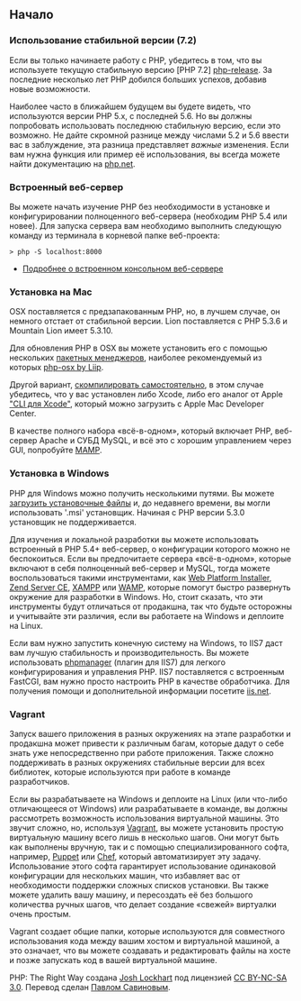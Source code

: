 ## Начало

### Использование стабильной версии (7.2)

Если вы только начинаете работу с PHP, убедитесь в том, что вы используете текущую стабильную версию [PHP 7.2]
[php-release]. За последние несколько лет PHP добился больших успехов, добавив
новые возможности.

Наиболее часто в ближайшем будущем вы будете видеть, что используются версии PHP 5.x, с последней 5.6. Но вы должны попробовать использовать последнюю стабильную версию, если это возможно. Не дайте скромной разнице между числами 5.2 и 5.6 ввести вас в заблуждение,
эта разница представляет _важные_ изменения. Если вам нужна функция или пример её использования, вы всегда можете
найти документацию на [php.net][php-docs].

[php-release]: http://www.php.net/downloads.php
[php-docs]: http://www.php.net/manual/ru/

### Встроенный веб-сервер

Вы можете начать изучение PHP без необходимости в установке и конфигурировании полноценного веб-сервера (необходим PHP 5.4 или новее). Для запуска сервера вам необходимо выполнить следующую команду из терминала в корневой папке веб-проекта:

    > php -S localhost:8000

* [Подробнее о встроенном консольном веб-сервере][cli-server]

[cli-server]: http://www.php.net/manual/ru/features.commandline.webserver.php

### Установка на Mac

OSX поставляется с предзапакованным PHP, но, в лучшем случае, он немного отстает от стабильной версии. Lion поставляется с
PHP 5.3.6 и Mountain Lion имеет 5.3.10.

Для обновления PHP в OSX вы можете установить его с помощью нескольких [пакетных менеджеров][mac-package-managers],
наиболее рекомендуемый из которых [php-osx by Liip][php-osx-downloads].

Другой вариант, [скомпилировать самостоятельно][mac-compile], в этом случае убедитесь, что у вас установлен либо
Xcode, либо его аналог от Apple ["CLI для Xcode"][apple-developer], который можно загрузить с Apple Mac Developer Center.

В качестве полного набора «всё-в-одном», который включает PHP, веб-сервер Apache и СУБД MySQL, и всё это с хорошим управлением через GUI, попробуйте [MAMP][mamp-downloads].

[mac-package-managers]: http://www.php.net/manual/ru/install.macosx.packages.php
[mac-compile]: http://www.php.net/manual/ru/install.macosx.compile.php
[xcode-gcc-substitution]: https://github.com/kennethreitz/osx-gcc-installer
[apple-developer]: https://developer.apple.com/downloads
[mamp-downloads]: http://www.mamp.info/en/downloads/index.html
[php-osx-downloads]: http://php-osx.liip.ch/

### Установка в Windows

PHP для Windows можно получить несколькими путями. Вы можете [загрузить установочные файлы][php-downloads] и, до недавнего времени, вы могли использовать '.msi' установщик. Начиная с PHP версии 5.3.0 установщик не поддерживается.

Для изучения и локальной разработки вы можете использовать встроенный в PHP 5.4+ веб-сервер, о конфигурации которого можно не беспокоиться. Если вы предпочитаете сервера «всё-в-одном», которые включают в себя полноценный веб-сервер и MySQL, тогда можете воспользоваться такими инструментами, как [Web Platform Installer][wpi], [Zend Server CE][zsce], [XAMPP][xampp] или [WAMP][wamp], которые помогут быстро развернуть окружение для разработки в Windows. Но, стоит сказать, что эти инструменты будут отличаться от продакшна, так что будьте осторожны и учитывайте эти различия, если вы работаете на Windows и деплоите на Linux.

Если вам нужно запустить конечную систему на Windows, то IIS7 даст вам лучшую стабильность и производительность. Вы можете использовать [phpmanager][phpmanager] (плагин для IIS7) для легкого конфигурирования и управления PHP. IIS7 поставляется с встроенным FastCGI, вам нужно просто настроить PHP в качестве обработчика. Для получения помощи и дополнительной информации посетите [iis.net][php-iis].

[php-downloads]: http://windows.php.net
[phpmanager]: http://phpmanager.codeplex.com/
[wpi]: http://www.microsoft.com/web/downloads/platform.aspx
[zsce]: http://www.zend.com/en/products/server-ce/
[xampp]: http://www.apachefriends.org/en/xampp.html
[wamp]: http://www.wampserver.com/
[php-iis]: http://php.iis.net/

### Vagrant

Запуск вашего приложения в разных окружениях на этапе разработки и продакшна может привести к различным багам, которые дадут о себе знать уже непосредственно при работе приложения. Также сложно поддерживать в разных окружениях стабильные версии для всех библиотек, которые используются при работе в команде разработчиков.

Если вы разрабатываете на Windows и деплоите на Linux (или что-либо отличающееся от Windows) или разрабатываете в команде, вы должны рассмотреть возможность использования виртуальной машины. Это звучит сложно, но, используя [Vagrant][vagrant], вы можете установить простую виртуальную машину всего лишь в несколько шагов. Они могут быть как выполнены вручную, так и с помощью специализированного софта, например, [Puppet][puppet] или [Chef][chef], который автоматизирует эту задачу. Использование этого софта гарантирует использование одинаковой конфигурации для нескольких машин, что избавляет вас от необходимости поддержки сложных списков установки. Вы также можете удалить вашу машину, и пересоздать её без большого количества ручных шагов, что делает создание «свежей» виртуалки очень простым.

Vagrant создает общие папки, которые используются для совместного использования кода между вашим хостом и виртуальной машиной, а это означает, что вы можете создавать и редактировать файлы на хосте и позже запускать код в вашей виртуальной машине.

[vagrant]: http://vagrantup.com/
[puppet]: http://www.puppetlabs.com/
[chef]: http://www.opscode.com/

<p class="source">PHP: The Right Way создана <a href="http://www.twitter.com/codeguy">Josh Lockhart</a> под лицензией <a href="http://creativecommons.org/licenses/by-nc-sa/3.0/">CC BY-NC-SA 3.0</a>. Перевод сделан <a href="http://twitter.com/getjump">Павлом Савиновым</a>.</p>